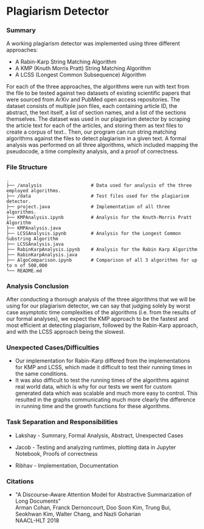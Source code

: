 # Plagiarism Detector 

### Summary
A working plagiarism detector was implemented using three different approaches:

- A Rabin-Karp String Matching Algorithm
- A KMP (Knuth Morris Pratt) String Matching Algorithm
- A LCSS (Longest Common Subsequence) Algorithm

For each of the three approaches, the algorithms were run with text from the file to be tested against two datasets of existing scientific papers that were sourced from ArXiv and PubMed open access repositories. The dataset consists of multiple json files, each containing article ID, the abstract, the text itself, a list of section names, and a list of the sections themselves. The dataset was used in our plagiarism detector by scraping the article text for each of the articles, and storing them as text files to create a corpus of text.. Then, our program can run string matching algorithms against the files to detect plagiarism in a given text.
A formal analysis was performed on all three algorithms, which included mapping the pseudocode, a time complexity analysis, and a proof of correctness.

### File Structure

    .
    ├── /analysis                  # Data used for analysis of the three employed algorithms.
    ├── /data                      # Test files used for the plagiarism detector.
    ├── project.java               # Implementation of all three algorithms.
    ├── KMPAnalysis.ipynb          # Analysis for the Knuth-Morris Pratt Algorithm
    ├── KMPAnalysis.java                   
    ├── LCSSAnalysis.ipynb         # Analysis for the Longest Common Substring Algorithm
    ├── LCSSAnalysis.java
    ├── RabinKarpAnalysis.ipynb    # Analysis for the Rabin Karp Algorithm
    ├── RabinKarpAnalysis.java
    ├── AlgoComparison.ipynb       # Comparison of all 3 algorithms for up to n of 500,000
    └── README.md

### Analysis Conclusion
After conducting a thorough analysis of the three algorithms that we will be using for our plagiarism detector, we can say that judging solely by worst case asymptotic time complexities of the algorithms (i.e. from the results of our formal analyses), we expect the KMP approach to be the fastest and most efficient at detecting plagiarism, followed by the Rabin-Karp approach, and with the LCSS approach being the slowest.

### Unexpected Cases/Difficulties
- Our implementation for Rabin-Karp differed from the implementations for KMP and LCSS, which made it difficult to test their running times in the same conditions.
- It was also difficult to test the running times of the algorithms against real world data, which is why for our tests we went for custom generated data which was scalable and much more easy to control. This resulted in the graphs communicating much more clearly the difference in running time and the growth functions for these algorithms.

### Task Separation and Responsibilities
- Lakshay - Summary, Formal Analysis, Abstract, Unexpected Cases

- Jacob - Testing and analyzing runtimes, plotting data in Jupyter Notebook, Proofs of correctness

- Ribhav - Implementation, Documentation

### Citations

- "A Discourse-Aware Attention Model for Abstractive Summarization of Long Documents"  
Arman Cohan, Franck Dernoncourt, Doo Soon Kim, Trung Bui, Seokhwan Kim, Walter Chang, and Nazli Goharian  
NAACL-HLT 2018


